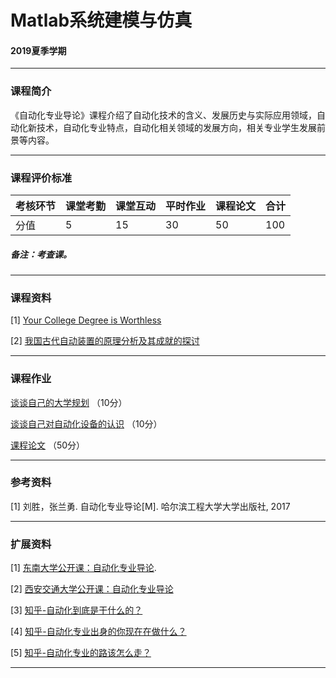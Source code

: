 # Matlab系统建模与仿真

#### 2019夏季学期

---

### 课程简介

《自动化专业导论》课程介绍了自动化技术的含义、发展历史与实际应用领域，自动化新技术，自动化专业特点，自动化相关领域的发展方向，相关专业学生发展前景等内容。

---

### 课程评价标准

|考核环节 | 课堂考勤 | 课堂互动 | 平时作业 | 课程论文 |合计|
|---|---|---|---|---|---|
|分值| 5| 15|30|50|100|



##### 备注：考查课。 

---

### 课程资料

[1] [Your College Degree is Worthless](Materials/Your_College_Degree_is_Worthless.pdf)

[2] [我国古代自动装置的原理分析及其成就的探讨](Materials/On_certai_automatic_equipments_in_ancient_china.pdf)

---

### 课程作业


[谈谈自己的大学规划](homework/work_01.md) （10分）

[谈谈自己对自动化设备的认识](homework/work_02.md) （10分）

[课程论文](homework/Final_work.md) （50分）


---

### 参考资料

[1] 刘胜，张兰勇. 自动化专业导论[M]. 哈尔滨工程大学大学出版社, 2017

---

### 扩展资料

[1] [东南大学公开课：自动化专业导论](http://open.163.com/special/cuvocw/zidonghuadaolun.html).

[2] [西安交通大学公开课：自动化专业导论](http://open.163.com/special/cuvocw/zidonghuazhuanye.html)

[3] [知乎-自动化到底是干什么的？](https://zhuanlan.zhihu.com/p/24199406)

[4] [知乎-自动化专业出身的你现在在做什么？](https://www.zhihu.com/question/40034082)

[5] [知乎-自动化专业的路该怎么走？](https://www.zhihu.com/question/67928448)


---
